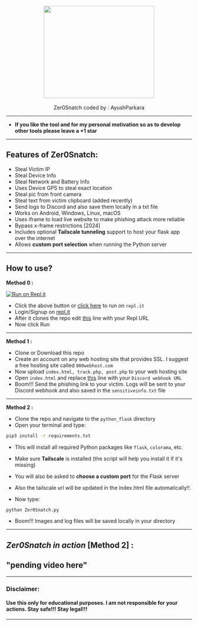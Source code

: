 <p align="center">
      <img src="https://wallpapercave.com/uwp/uwp757693.gif" height="250px" width="300px" ></img>
      <br><br>
      Zer0Snatch coded by : AyushParkara
 </p>
 
 ---
 * **If you like the tool and for my personal motivation so as to develop other tools please leave a +1 star** 
 ---
 ## Features of Zer0Snatch:
 - Steal Victim IP
 - Steal Device Info
 - Steal Network and Battery Info
 - Uses Device GPS to steal exact location
 - Steal pic from front camera
 - Steal text from victim clipboard (added recently) 
 - Send logs to Discord and also save them locally in a txt file
 - Works on Android, Windows, Linux, macOS
 - Uses iframe to load live website to make phishing attack more reliable
 - Bypass x-frame restrictions [2024]
 - Includes optional **Tailscale tunneling** support to host your flask app over the internet
 - Allows **custom port selection** when running the Python server
 ---
 
 ## How to use?
 
<p>
      <b>Method 0 :</b></p>

  [![Run on Repl.it](https://repl.it/badge/github/AyushParkara/Zer0Snatch)](https://repl.it/github/AyushParkara/Zer0Snatch)

- Click the above button or [click here](https://repl.it/github/AyushParkara/Zer0Snatch) to run on `repl.it`
- Login/Signup on [repl.it](https://repl.it)
- After it clones the repo edit <a href="https://github.com/AyushParkara/Zer0Snatch/blob/main/index.html">this</a> line with your Repl URL
- Now click Run
---
 <p>
      <b>Method 1 :</b></p>
            
- Clone or Download this repo
- Create an account on any web hosting site that provides SSL. I suggest a free hosting site called ```000webhost.com```
- Now upload ```index.html, track.php, post.php``` to your web hosting site
- Open ```index.html``` and replace <a href="https://github.com/AyushParkara/Zer0Snatch/blob/main/index.html">this</a> line with your ```Discord webhook URL```  
- Boom!!! Send the phishing link to your victim. Logs will be sent to your Discord webhook and also saved in the ```sensitiveinfo.txt``` file      
      
---       
<p>
      <b>Method 2 :</b></p>
      
- Clone the repo and navigate to the ```python_flask``` directory      
- Open your terminal and type:

```bash
pip3 install -r requirements.txt
```

- This will install all required Python packages like `flask`, `colorama`, etc.
    
- Make sure **Tailscale** is installed (the script will help you install it if it's missing)
    
- You will also be asked to **choose a custom port** for the Flask server
    
- Also the tailscale url will be updated in the index.html file automatically!!.
    
- Now type:
    
```bash
python Zer0Snatch.py
```

- Boom!!! Images and log files will be saved locally in your directory
    
---

## _Zer0Snatch in action_ [Method 2] :

## "pending video here"
---

### Disclaimer:

#### Use this only for educational purposes. I am not responsible for your actions. Stay safe!!! Stay legal!!!

---
